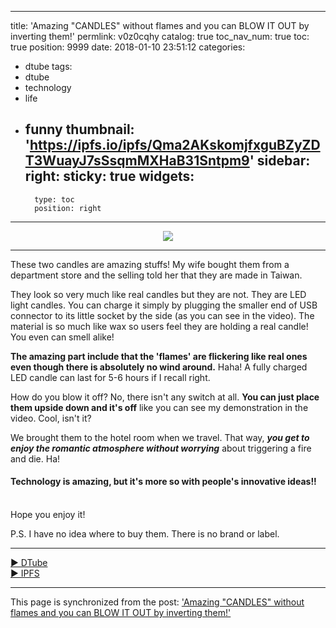 
---
title: 'Amazing "CANDLES" without flames and you can BLOW IT OUT by inverting them!'
permlink: v0z0cqhy
catalog: true
toc_nav_num: true
toc: true
position: 9999
date: 2018-01-10 23:51:12
categories:
- dtube
tags:
- dtube
- technology
- life
- funny
thumbnail: 'https://ipfs.io/ipfs/Qma2AKskomjfxguBZyZDT3WuayJ7sSsqmMXHaB31Sntpm9'
sidebar:
    right:
        sticky: true
widgets:
    -
        type: toc
        position: right
---


<center><a href='https://d.tube/#!/v/deanliu/v0z0cqhy'><img src='https://ipfs.io/ipfs/Qma2AKskomjfxguBZyZDT3WuayJ7sSsqmMXHaB31Sntpm9'></a></center><hr>

These two candles are amazing stuffs! My wife bought them from a department store and the selling told her that they are made in Taiwan.

They look so very much like real candles but they are not. They are LED light candles. You can charge it simply by plugging the smaller end of USB connector to its little socket by the side (as you can see in the video). The material is so much like wax so users feel they are holding a real candle! You even can smell alike! 

**The amazing part include that the 'flames' are flickering like real ones even though there is absolutely no wind around.** Haha! A fully charged LED candle can last for 5-6 hours if I recall right.

How do you blow it off? No, there isn't any switch at all. **You can just place them upside down and it's off** like you can see my demonstration in the video. Cool, isn't it?

We brought them to the hotel room when we travel. That way, ***you get to enjoy the romantic atmosphere without worrying*** about triggering a fire and die. Ha!

#### Technology is amazing, but it's more so with people's innovative ideas!!
<br>
Hope you enjoy it! 

P.S. I have no idea where to buy them. There is no brand or label.



<hr><a href='https://d.tube/#!/v/deanliu/v0z0cqhy'> ▶️ DTube</a><br /><a href='https://ipfs.io/ipfs/QmSyQdm2JADwcTJLG9XfdRPuzDe6HWNSsAk82s3UtvG3R5'> ▶️ IPFS</a>

- - -

This page is synchronized from the post: ['Amazing "CANDLES" without flames and you can BLOW IT OUT by inverting them!'](https://steemit.com/@deanliu/v0z0cqhy)
